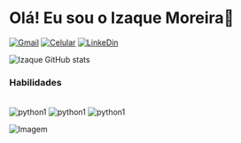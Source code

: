 

# Olá! Eu sou o Izaque Moreira👋

[![Gmail](https://img.shields.io/badge/Gmail-D14836?style=for-the-badge&logo=gmail&logoColor=white)](https://mail.google.com/mail/u/1/#sent?compose=CllgCHrfSnPdVFLkGkgzsmZKfvkcXXvMrSNTVlhfpQlZTxrZrGJKnMlFqNMXFkrrrXnGtKbrCZL)
[![Celular](https://img.shields.io/badge/WhatsApp-25D366?style=for-the-badge&logo=whatsapp&logoColor=white)](https://wa.me/61996779291)
[![LinkeDin](https://img.shields.io/badge/LinkedIn-0077B5?style=for-the-badge&logo=linkedin&logoColor=white)](https://www.linkedin.com/in/izaque-barbosa-541282287)

![Izaque GitHub stats](https://github-readme-stats.vercel.app/api?username=Host613&show_icons=true&theme=dracula)

### Habilidades
<div style="display: inline_block"><br/>
  
<img align="center" alt=python1 src="https://img.shields.io/badge/Python-3776AB?style=for-the-badge&logo=python&logoColor=white" >
<img align="center" alt=python1 src="https://img.shields.io/badge/PostgreSQL-316192?style=for-the-badge&logo=postgresql&logoColor=white" >
<img align="center" alt=python1 src="https://img.shields.io/badge/R-276DC3?style=for-the-badge&logo=r&logoColor=white"

  
</div>

<!-- GIF -->

<p align="left">
  <img align="center" src="https://github.com/user-attachments/assets/235209f7-3431-4cf1-a4ef-08e59cdfab49" alt="Imagem">
</p>
